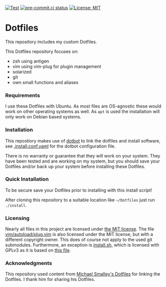 [![Test](https://github.com/joclement/Dotfiles/workflows/Test/badge.svg)](https://github.com/joclement/Dotfiles/actions?workflow=Test)
[![pre-commit.ci status](https://results.pre-commit.ci/badge/github/joclement/Dotfiles/master.svg)](https://results.pre-commit.ci/latest/github/joclement/Dotfiles/master)
[![License: MIT](https://img.shields.io/badge/License-MIT-yellow.svg)](https://opensource.org/licenses/MIT)


Dotfiles
========
This repository includes my custom Dotfiles.

This Dotfiles repository focuses on:
* zsh using antigen
* vim using vim-plug for plugin management
* solarized
* git
* own small functions and aliases

### Requirements

I use these Dotfiles with Ubuntu. As most files are OS-agnostic these would work
on other operating systems as well.
As `apt` is used the installation will only work on Debian based systems.

### Installation

This repostiory makes use of [dotbot](https://github.com/anishathalye/dotbot)
to link the dotfiles and install software, see
[.install.conf.yaml](.install.conf.yaml) for the dotbot configuration file.

There is no warranty or guarantee that they will work on your system.
They have been tested and are working on my system, but you should save your
Dotfiles and/or back up your system before installing these Dotfiles.

### Quick Installation

To be secure save your Dotfiles prior to installing with this install script!

After cloning this repository to a suitable location like `~/Dotfiles` just run
`./install`.

### Licensing

Nearly all files in this project are licensed under [the MIT license](LICENSE).
The file [vim/autoload/plug.vim](vim/autoload/plug.vim) is also licensed under
the MIT license, but with a different copyright owner.
This does of course not apply to the used git submodules.
Furthermore, an exception is [install.sh](install.sh), which is licensed with
GPLv3 as it is based on
[this file](https://github.com/michaeljsmalley/dotfiles/blob/dfda5948f2afe3d7d2c9087b04b56f8e4918abd0/makesymlinks.sh).

### Acknowledgments

This repository used content from
[Michael Smalley's Dotfiles](https://github.com/michaeljsmalley/Dotfiles)
for linking the Dotfiles.
I thank him for sharing his Dotfiles.
